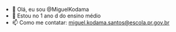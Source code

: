 - 👋 Olá, eu sou @MiguelKodama
- 🌱 Estou no 1 ano d do ensino médio
- 📫 Como me contatar: miguel.kodama.santos@escola.pr.gov.br
